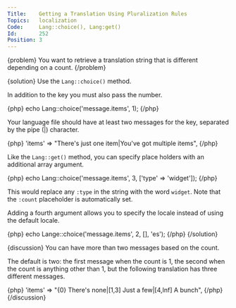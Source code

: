 ```yaml
---
Title:    Getting a Translation Using Pluralization Rules
Topics:   localization
Code:     Lang::choice(), Lang:get()
Id:       252
Position: 3
---
```


{problem}
You want to retrieve a translation string that is different depending on a count.
{/problem}

{solution}
Use the `Lang::choice()` method.

In addition to the key you must also pass the number.

{php}
echo Lang::choice('message.items', 1);
{/php}

Your language file should have at least two messages for the key, separated by the pipe (|) character.

{php}
'items' => "There's just one item|You've got multiple items",
{/php}

Like the `Lang::get()` method, you can specify place holders with an additional array argument.

{php}
echo Lang::choice('message.items', 3, ['type' => 'widget']);
{/php}

This would replace any `:type` in the string with the word `widget`. Note that the `:count` placeholder is automatically set.

Adding a fourth argument allows you to specify the locale instead of using the default locale.

{php}
echo Lange::choice('message.items', 2, [], 'es');
{/php}
{/solution}

{discussion}
You can have more than two messages based on the count.

The default is two: the first message when the count is 1, the second when the count is anything other than 1, but the following translation has three different messages.

{php}
'items' => "{0} There's none|[1,3] Just a few|[4,Inf] A bunch",
{/php}
{/discussion}
